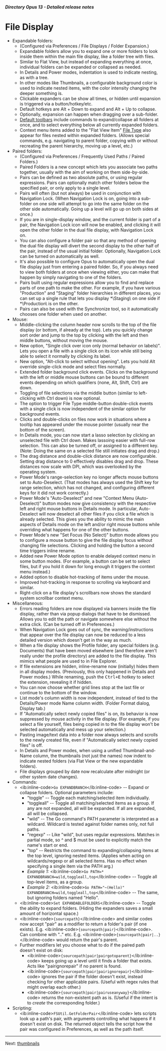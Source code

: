 ##### Directory Opus 13 - Detailed release notes

# File Display

- Expandable folders:
  - (Configured via Preferences / File Displays / Folder Expansion.)
  - Expandable folders allow you to expand one or more folders to look inside them within the main file display, like a folder tree with files.
  - Similar to Flat View, but instead of expanding everything at once, individual folders can be expanded or collapsed as needed.
  - In Details and Power modes, indentation is used to indicate nesting, as with a tree.
  - In other modes like Thumbnails, a configurable background color is used to indicate nested items, with the color intensity changing the deeper something is.
  - Clickable expanders can be show all times, or hidden until expansion is triggered via a button/hotkey/etc.
  - Default hotkeys are Alt + Down to expand and Alt + Up to collapse.
  - Optionally, expansion can happen when dragging over a sub-folder.
  - [Default toolbars](default_toolbars.md) include commands to expand/collapse all folders at once, and to select everything below all currently expanded folders.
  - Context menu items added to the "Flat View Item" [File Type](file_types.md) also appear for files nested within expanded folders. (Allows special commands, e.g. navigating to parent folder, copying with or without recreating the parent hierarchy, moving up a level, etc.)
- Paired folders:
  - (Configured via Preferences / Frequently Used Paths / Paired Folders.)
  - Paired Folders is a new concept which lets you associate two paths together, usually with the aim of working on them side-by-side.
  - Pairs can be defined as two absolute paths, or using regular expressions. Pairs can optionally match other folders below the specified pair, or only apply to a single level.
  - Pairs will often (but not always) be used in conjunction with Navigation Lock. (When Navigation Lock is on, going into a sub-folder on one side will attempt to go into the same folder on the other side automatically. Going up a level will go up on both sides at once.)
  - If you are in single-display window, and the current folder is part of a pair, the Navigation Lock icon will now be enabled, and clicking it will open the other folder in the dual file display, with Navigation Lock on.
  - You can also configure a folder pair so that any method of opening the dual file display will divert the second display to the other half of the pair, instead of the usual initial folder. Optionally, Navigation Lock can be turned on automatically as well.
  - It's also possible to configure Opus to automatically open the dual file display just from entering a paired folder. So, if you always need to view both folders at once when viewing either, you can make that happen by simply navigating to one of the folders.
  - Pairs built using regular expressions allow you to find and replace parts of one path to make the other. For example, if you have various "Production" and "Staging" folder hierarchies in different places, you can set up a single rule that lets you display \*\Staging\\ on one side if \*\Production\\ is on the other.
  - Pairs can also be used with the Synchronize tool, so it automatically chooses one folder when used on another.
- Mouse:
  - Middle-clicking the column header now scrolls to the top of the file display (or bottom, if already at the top). Lets you quickly change sort order and jump to the top by clicking with the left and then middle buttons, without moving the mouse.
  - New option, "Single click over icon only (normal behavior on labels)". Lets you open a file with a single click on its icon while still being able to select it normally by clicking its label.
  - New option, "Alt-click to select without opening". Lets you hold Alt override single-click mode and select files normally.
  - Extended folder background click events. Clicks on the background with the left or middle mouse buttons can be bound to different events depending on which qualifiers (none, Alt, Shift, Ctrl) are down.
  - Toggling of file selections via the middle button (similar to left-clicking with Ctrl down) is now optional.
  - The option to trigger File Type middle-button double-click events with a single click is now independent of the similar option for background events.
  - Clicks and double-clicks on files now work in situations where a tooltip has appeared under the mouse pointer (usually near the bottom of the screen).
  - In Details mode, you can now start a lasso selection by clicking an unselected file with Ctrl down. Makes lassoing easier with full-row selection. This can also be turned off, or assigned to a different key. (Note: Doing the same on a selected file still initiates drag and drop.)
  - The drag distance and double-click distance are now configurable. Setting drag distance to 0 effectively disables drag and drop. These distances now scale with DPI, which was overlooked by the operating system.
  - Power Mode's range-selection key no longer affects mouse buttons set to Auto-Deselect. (That modes has always used the Shift key for range selection, which has not changed, and configuring different keys for it did not work correctly.)
  - Power Mode's "Auto-Deselect" and new "Context Menu (Auto-Deselect)" button modes now give consistency with the respective left and right mouse buttons in Details mode. In particular, Auto-Deselect will now deselect all other files if you click a file which is already selected. This gives you the ability to mimic the main aspects of Details mode on the left and/or right mouse buttons while overriding what happens for one of the other buttons.
  - Power Mode's new "Set Focus (No Select)" button mode allows you to configure a mouse button to give the file display focus without changing file selections. Clicking and holding the button a second time triggers inline rename.
  - Added new Power Mode option to enable delayed context menu in some button modes. (For example, a button can be set to select files, but if you hold it down for long enough it triggers the context menu instead.)
  - Added option to disable hot-tracking of items under the mouse.
  - Improved hot-tracking in response to scrolling via keyboard and similar.
  - Right-click on a file display's scrollbars now shows the standard system scrollbar context menu.
- Miscellaneous:
  - Errors reading folders are now displayed via banners inside the file display, rather than via popup dialogs that have to be dismissed. Allows you to edit the path or navigate somewhere else without the extra click. (Can be turned off in Preferences.)
  - When Navigation Lock goes out of sync, the warning/instructions that appear over the file display can now be reduced to a less detailed version which doesn't get in the way as much.
  - When a file display shows the Profile folder, any special folders (e.g. Documents) that have been moved elsewhere (and therefore aren't really under the profile directory) are added to the file display. This mimics what people are used to in File Explorer.
  - If file extensions are hidden, inline-rename now (initially) hides them in all display modes. (Previously, this only happened in Details and Power modes.) While renaming, push the <kbd>Ctrl+E</kbd> hotkey to select the extension, revealing it if hidden.
  - You can now choose whether grid lines stop at the last file or continue to the bottom of the window.
  - List mode's column width is now independent, instead of tied to the Details/Power mode Name column width. (Folder Format dialog, Display tab.)
  - If "Automatically select newly copied files" is on, its behavior is now suppressed by mouse activity in the file display. (For example, if you select a file yourself, files being copied in to the file display won't be selected automatically and mess up your selection.)
  - Pasting image/text data into a folder now always selects and scrolls to the newly created file, even if "Automatically select newly copied files" is off.
  - In Details and Power modes, when using a unified Thumbnail-and-Name column, the thumbnails (not just the names) now indent to indicate nested folders (via Flat View or the new expandable folders).
  - File displays grouped by date now recalculate after midnight (or other system date changes).
- Commands:
  - \<ib:inline-code\>`Go EXPANDBRANCH`\</ib:inline-code\> -- Expand or collapse folders. Optional parameters include:
    - "toggle" -- Toggle each matching/selected item individually.
    - "toggleall" -- Toggle all matching/selected items as a group. If any are not expanded, all will be expanded. If all are expanded, all will be collapsed.
    - "wild" -- The Go command's PATH parameter is interpreted as a wildcard. Wildcard is tested against folder names only, not full paths.
    - "regexp" -- Like "wild", but uses regular expressions. Matches in partial mode, so ^ and \$ must be used to explicitly match the name's start or end.
    - "top" -- Restricts the command to expanding/collapsing items at the top level, ignoring nested items. (Applies when acting on wildcards/regexp or all selected items. Has no effect when specifying a single item via the PATH arg.)
    - *Example 1:* \<ib:inline-code\>`Go PATH=* EXPANDBRANCH=wild,toggleall,top`\</ib:inline-code\> -- Toggle all top-level items, as a group.
    - *Example 2:* \<ib:inline-code\>`Go PATH="~(Hello)" EXPANDBRANCH=wild,toggleall,top`\</ib:inline-code\> -- The same, but ignoring folders named "Hello".
  - \<ib:inline-code\>`Set EXPANDABLEFOLDERS`\</ib:inline-code\> -- Toggle the ability to expand folders. (Hiding the expanders saves a small amount of horizontal space.)
  - \<ib:inline-code\>`{sourcepath}`\</ib:inline-code\> and similar codes now accept "pair" as a modifier to return a folder's pair (if one exists). E.g. \<ib:inline-code\>`{sourcepath|pair}`\</ib:inline-code\>. Can combine with ".." etc. E.g. \<ib:inline-code\>`{sourcepath|pair|..}`\</ib:inline-code\> would return the pair's parent.
  - Further modifiers let you choose what to do if the paired path doesn't exist on disk:
    - \<ib:inline-code\>`{sourcepath|pair|pairgotoparent}`\</ib:inline-code\> keeps going up a level until it finds a folder that exists. Acts like "pairignorepair" if no parent is found.
    - \<ib:inline-code\>`{sourcepath|pair|pairignorepair}`\</ib:inline-code\> ignores the pair if the folder doesn't exist, instead checking for other applicable pairs. (Useful with regex rules that might overlap each other.)
    - \<ib:inline-code\>`{sourcepath|pair|pairuseanyway}`\</ib:inline-code\> returns the non-existent path as is. (Useful if the intent is to *create* the corresponding folder.)
- Scripting:
  - \<ib:inline-code\>`FSUtil.GetFolderPair`\</ib:inline-code\> lets scripts look up a path's pair, with arguments controlling what happens if it doesn't exist on disk. The returned object tells the script how the pair was configured in Preferences, as well as the path itself.

------------------------------------------------------------------------

Next: [thumbnails](/Manual/release_history/opus13_detailed/thumbnails.md)
